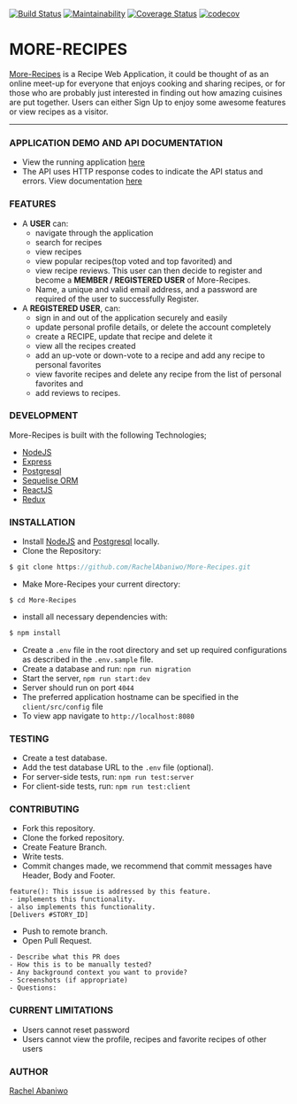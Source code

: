 [![Build Status](https://travis-ci.org/RachelAbaniwo/More-Recipes.svg?branch=develop)](https://travis-ci.org/RachelAbaniwo/More-Recipes)
[![Maintainability](https://api.codeclimate.com/v1/badges/84f59b2028971023e876/maintainability)](https://codeclimate.com/github/RachelAbaniwo/More-Recipes/maintainability)
[![Coverage Status](https://coveralls.io/repos/github/RachelAbaniwo/More-Recipes/badge.svg?branch=server-side-integration-tests)](https://coveralls.io/github/RachelAbaniwo/More-Recipes?branch=server-side-integration-tests)
[![codecov](https://codecov.io/gh/RachelAbaniwo/More-Recipes/branch/develop/graph/badge.svg)](https://codecov.io/gh/RachelAbaniwo/More-Recipes)
# MORE-RECIPES

[More-Recipes](https://nene-more-recipes.herokuapp.com/) is a Recipe Web Application, it could be thought of as an online meet-up for everyone that enjoys cooking and sharing recipes, or for those who are probably just interested in finding out how amazing cuisines are put together. Users can either Sign Up to enjoy some awesome features or view recipes as a visitor.
***

### APPLICATION DEMO AND API DOCUMENTATION
* View the running application [here](https://nene-more-recipes.herokuapp.com/)
* The API uses HTTP response codes to indicate the API status and errors. View documentation [here](https://nene-more-recipes.herokuapp.com/api-docs/) 

### FEATURES
* A **USER** can:
  * navigate through the application
  * search for recipes
  * view recipes 
  * view popular recipes(top voted and top favorited) and 
  * view recipe reviews.
This user can then decide to register and become a **MEMBER / REGISTERED USER** of More-Recipes.
  * Name, a unique and valid email address, and a password are required of the user to successfully Register. 
* A **REGISTERED USER**, can: 
  * sign in and out of the application securely and easily
  * update personal profile details, or delete the account completely
  * create a RECIPE, update that recipe and delete it
  * view all the recipes created
  * add an up-vote or down-vote to a recipe and add any recipe to personal favorites
  * view favorite recipes and delete any recipe from the list of personal favorites and
  * add reviews to recipes.

### DEVELOPMENT
More-Recipes is built with the following Technologies;
* [NodeJS](https://nodejs.org/en/)
* [Express](http://expressjs.com/)
* [Postgresql](https://www.postgresql.org/)
* [Sequelise ORM](https://sequelize.readthedocs.io/en/v3/)
* [ReactJS](https://reactjs.org/)
* [Redux](https://redux.js.org/)

### INSTALLATION
* Install [NodeJS](https://nodejs.org/en/) and [Postgresql](https://www.postgresql.org/) locally.
* Clone the Repository:
```typescript
$ git clone https://github.com/RachelAbaniwo/More-Recipes.git
```
* Make More-Recipes your current directory:
```terminal
$ cd More-Recipes
```
* install all necessary dependencies with:
```typescript
$ npm install
```
* Create a `.env` file in the root directory and set up required configurations as described in the `.env.sample` file.
* Create a database and run: `npm run migration`
* Start the server, `npm run start:dev`
* Server should run on port `4044`
* The preferred application hostname can be specified in the `client/src/config` file
* To view app navigate to `http://localhost:8080`
### TESTING
* Create a test database.
* Add the test database URL to the `.env` file (optional).
* For server-side tests, run:
`npm run test:server`
* For client-side tests, run:
`npm run test:client`
### CONTRIBUTING
* Fork this repository.
* Clone the forked repository.
* Create Feature Branch.
* Write tests.
* Commit changes made, we recommend that commit messages have Header, Body and Footer.
```terminal
feature(): This issue is addressed by this feature.
- implements this functionality.
- also implements this functionality.
[Delivers #STORY_ID]
```
* Push to remote branch.
* Open Pull Request.
```terminal
- Describe what this PR does
- How this is to be manually tested?
- Any background context you want to provide?
- Screenshots (if appropriate)
- Questions:
```
### CURRENT LIMITATIONS
* Users cannot reset password
* Users cannot view the profile, recipes and favorite recipes of other users

### AUTHOR
[Rachel Abaniwo](https://github.com/RachelAbaniwo)